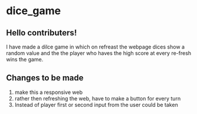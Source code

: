 # dice_game

## Hello contributers!
I have made a dilce game in which on refreast the webpage dices show a random value and the the player who haves the high score at every re-fresh wins the game.

## Changes to be made 
<ol>
  <li>make this a responsive web</li>
  <li>rather then refreshing the web, have to make a button for every turn</li>
  <li>Instead of player first or second input from the user could be taken</li>
</ol>
